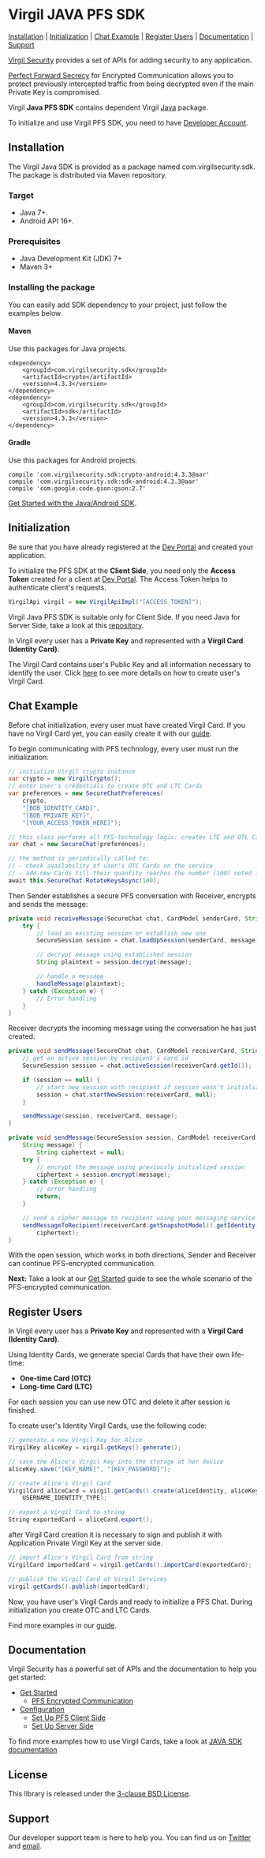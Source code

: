   # Virgil JAVA PFS SDK

[Installation](#installation) | [Initialization](#initialization) | [Chat Example](#chat-example) | [Register Users](#register-users) | [Documentation](#documentation) | [Support](#support)

[Virgil Security](https://virgilsecurity.com) provides a set of APIs for adding security to any application.

[Perfect Forward Secrecy](https://developer.virgilsecurity.com/docs/references/perfect-forward-secrecy) for Encrypted Communication allows you to protect previously intercepted traffic from being decrypted even if the main Private Key is compromised.

Virgil __Java PFS SDK__ contains dependent Virgil [Java](https://github.com/VirgilSecurity/virgil-sdk-java-android/tree/v4) package.


To initialize and use Virgil PFS SDK, you need to have [Developer Account](https://developer.virgilsecurity.com/account/signin).

## Installation

The Virgil Java SDK is provided as a package named com.virgilsecurity.sdk. The package is distributed via Maven repository.

### Target

* Java 7+.
* Android API 16+.

### Prerequisites

* Java Development Kit (JDK) 7+
* Maven 3+

### Installing the package

You can easily add SDK dependency to your project, just follow the examples below.

#### Maven

Use this packages for Java projects.

```
<dependency>
    <groupId>com.virgilsecurity.sdk</groupId>
    <artifactId>crypto</artifactId>
    <version>4.3.3</version>
</dependency>
<dependency>
    <groupId>com.virgilsecurity.sdk</groupId>
    <artifactId>sdk</artifactId>
    <version>4.3.3</version>
</dependency>
```

#### Gradle

Use this packages for Android projects.

```
compile 'com.virgilsecurity.sdk:crypto-android:4.3.3@aar'
compile 'com.virgilsecurity.sdk:sdk-android:4.3.3@aar'
compile 'com.google.code.gson:gson:2.7'
```

[Get Started with the Java/Android SDK](https://github.com/VirgilSecurity/virgil-sdk-java-android/tree/v4/docs/get-started).


## Initialization

Be sure that you have already registered at the [Dev Portal](https://developer.virgilsecurity.com/account/signin) and created your application.

To initialize the PFS SDK at the __Client Side__, you need only the __Access Token__ created for a client at [Dev Portal](https://developer.virgilsecurity.com/account/signin).
The Access Token helps to authenticate client's requests.

```java
VirgilApi virgil = new VirgilApiImpl("[ACCESS_TOKEN]");
```

Virgil Java PFS SDK is suitable only for Client Side. If you need Java for Server Side, take a look at this [repository](https://github.com/VirgilSecurity/virgil-sdk-java-android/tree/v4).

In Virgil every user has a **Private Key** and represented with a **Virgil Card (Identity Card)**.

The Virgil Card contains user's Public Key and all information necessary to identify the user.
Click [here](#register-users) to see more details on how to create user's Virgil Card.



## Chat Example

Before chat initialization, every user must have created Virgil Card.
If you have no Virgil Card yet, you can easily create it with our [guide](#register-users).

To begin communicating with PFS technology, every user must run the initialization:

```cs
// initialize Virgil crypto instance
var crypto = new VirgilCrypto();
// enter User's credentials to create OTC and LTC Cards
var preferences = new SecureChatPreferences(
    crypto,
    "[BOB_IDENTITY_CARD]",
    "[BOB_PRIVATE_KEY]",
    "[YOUR_ACCESS_TOKEN_HERE]");

// this class performs all PFS-technology logic: creates LTC and OTL Cards, publishes them, etc.
var chat = new SecureChat(preferences);

// the method is periodically called to:
// - check availability of user's OTC Cards on the service
// - add new Cards till their quantity reaches the number (100) noted in current method
await this.SecureChat.RotateKeysAsync(100);
```

Then Sender establishes a secure PFS conversation with Receiver, encrypts and sends the message:

```java
private void receiveMessage(SecureChat chat, CardModel senderCard, String message) {
    try {
        // load an existing session or establish new one
        SecureSession session = chat.loadUpSession(senderCard, message);

        // decrypt message using established session
        String plaintext = session.decrypt(message);

        // handle a message
        handleMessage(plaintext);
    } catch (Exception e) {
        // Error handling
    }
}
```

Receiver decrypts the incoming message using the conversation he has just created:

```java
private void sendMessage(SecureChat chat, CardModel receiverCard, String message) {
    // get an active session by recipient's card id
    SecureSession session = chat.activeSession(receiverCard.getId());

    if (session == null) {
        // start new session with recipient if session wasn't initialized yet
        session = chat.startNewSession(receiverCard, null);
    }

    sendMessage(session, receiverCard, message);
}

private void sendMessage(SecureSession session, CardModel receiverCard,
    String message) {
        String ciphertext = null;
    try {
        // encrypt the message using previously initialized session
        ciphertext = session.encrypt(message);
    } catch (Exception e) {
        // error handling
        return;
    }

    // send a cipher message to recipient using your messaging service
    sendMessageToRecipient(receiverCard.getSnapshotModel().getIdentity(),
        ciphertext);
}
```

With the open session, which works in both directions, Sender and Receiver can continue PFS-encrypted communication.

__Next:__ Take a look at our [Get Started](/docs/get-started/pfs-encrypted-communication.md) guide to see the whole scenario of the PFS-encrypted communication.

## Register Users

In Virgil every user has a **Private Key** and represented with a **Virgil Card (Identity Card)**.

Using Identity Cards, we generate special Cards that have their own life-time:
* **One-time Card (OTC)**
* **Long-time Card (LTC)**

For each session you can use new OTC and delete it after session is finished.

To create user's Identity Virgil Cards, use the following code:

```cs
// generate a new Virgil Key for Alice
VirgilKey aliceKey = virgil.getKeys().generate();

// save the Alice's Virgil Key into the storage at her device
aliceKey.save("[KEY_NAME]", "[KEY_PASSWORD]");

// create Alice's Virgil Card
VirgilCard aliceCard = virgil.getCards().create(aliceIdentity, aliceKey,
    USERNAME_IDENTITY_TYPE);

// export a Virgil Card to string
String exportedCard = aliceCard.export();
```
after Virgil Card creation it is necessary to sign and publish it with Application Private Virgil Key at the server side.

```cs
// import Alice's Virgil Card from string
VirgilCard importedCard = virgil.getCards().importCard(exportedCard);

// publish the Virgil Card at Virgil Services
virgil.getCards().publish(importedCard);
```
Now, you have user's Virgil Cards and ready to initialize a PFS Chat. During initialization you create OTC and LTC Cards.

Find more examples in our [guide](/docs/get-started/pfs-encrypted-communication.md).

## Documentation

Virgil Security has a powerful set of APIs and the documentation to help you get started:

* [Get Started](/docs/get-started)
  * [PFS Encrypted Сommunication](/docs/get-started/pfs-encrypted-communication.md)
* [Configuration](/docs/guides/configuration)
  * [Set Up PFS Client Side](/docs/guides/configuration/client-pfs.md)
  * [Set Up Server Side](/docs/guides/configuration/server.md)

To find more examples how to use Virgil Cards, take a look at [JAVA SDK documentation](https://github.com/VirgilSecurity/virgil-sdk-java-android/blob/v4/README.md)

## License

This library is released under the [3-clause BSD License](LICENSE.md).

## Support

Our developer support team is here to help you. You can find us on [Twitter](https://twitter.com/virgilsecurity) and [email][support].

[support]: mailto:support@virgilsecurity.com
